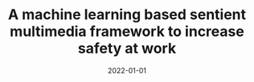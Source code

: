 ---
title: 'A machine learning based sentient multimedia framework to increase safety at work'
collection: publications
permalink: /publication/2022-Multimedia Tools and Applications-A-machine.md
excerpt: 'G. Bonifazi, E. Corradini, D. Ursino, L. Virgili, E. Anceschi, M.C. De Donato'
date: 2022-01-01
venue: 'Multimedia Tools and Applications'
link: 'https://doi.org/10.1007/s11042-021-10984-z'
location: 'Department of Information Engineering, Polytechnic University of Marche, Ancona, Italy; Gruppo Filippetti S.p.A., Ancona, Italy'
---